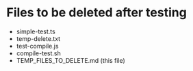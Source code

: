 # Files to be deleted after testing
- simple-test.ts
- temp-delete.txt
- test-compile.js  
- compile-test.sh
- TEMP_FILES_TO_DELETE.md (this file)